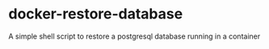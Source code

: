 # docker-restore-database
A simple shell script to restore a postgresql database running in a container
